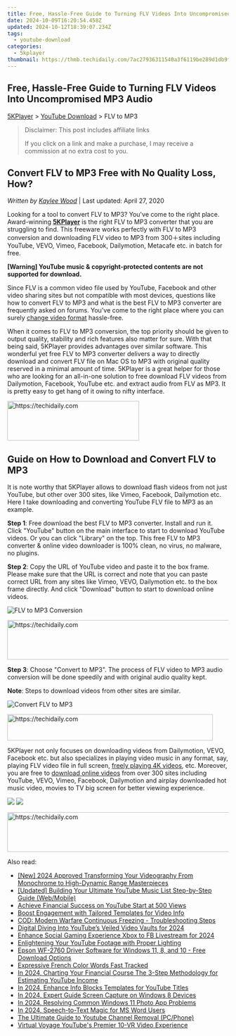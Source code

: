 ```yaml
---
title: Free, Hassle-Free Guide to Turning FLV Videos Into Uncompromised MP3 Audio
date: 2024-10-09T16:20:54.458Z
updated: 2024-10-12T18:39:07.234Z
tags:
  - youtube-download
categories:
  - 5kplayer
thumbnail: https://thmb.techidaily.com/7ac27936311540a3f6119be289d1db9f62edf4aff3e40a9a411ddbf297922d42.png
---
```


## Free, Hassle-Free Guide to Turning FLV Videos Into Uncompromised MP3 Audio

[5KPlayer](https://tools.techidaily.com/5kplayer/products/) \> [YouTube Download](https://tools.techidaily.com/5kplayer/youtube-download/) \> FLV to MP3

>  Disclaimer: This post includes affiliate links
>
>  If you click on a link and make a purchase, I may receive a commission at no extra cost to you.
>

## Convert FLV to MP3 Free with No Quality Loss, How?

 _Written by [Kaylee Wood](https://www.quora.com/profile/Amanda-Hu-21)_ | Last updated: April 27, 2020 

Looking for a tool to convert FLV to MP3? You've come to the right place. Award-winning [**5KPlayer**](https://tools.techidaily.com/5kplayer/products/) is the right FLV to MP3 converter that you are struggling to find. This freeware works perfectly with FLV to MP3 conversion and downloading FLV video to MP3 from 300＋sites including YouTube, VEVO, Vimeo, Facebook, Dailymotion, Metacafe etc. in batch for free.

**\[Warning\] YouTube music & copyright-protected contents are not supported for download.**

Since FLV is a common video file used by YouTube, Facebook and other video sharing sites but not compatible with most devices, questions like how to convert FLV to MP3 and what is the best FLV to MP3 converter are frequently asked on forums. You've come to the right place where you can surely [change video format](https://tools.techidaily.com/5kplayer/youtube-download/) hassle-free.

When it comes to FLV to MP3 conversion, the top priority should be given to output quality, stability and rich features also matter for sure. With that being said, 5KPlayer provides advantages over similar software. This wonderful yet free FLV to MP3 converter delivers a way to directly download and convert FLV file on Mac OS to MP3 with original quality reserved in a minimal amount of time. 5KPlayer is a great helper for those who are looking for an all-in-one solution to free download FLV videos from Dailymotion, Facebook, YouTube etc. and extract audio from FLV as MP3\. It is pretty easy to get hang of it owing to nifty interface.

<!-- affiliate ads begin -->
<a href="https://aligracehair.sjv.io/c/5597632/1868571/19272" target="_top" id="1868571">
  <img src="//a.impactradius-go.com/display-ad/19272-1868571" border="0" alt="https://techidaily.com" width="300" height="90"/>
</a>
<img height="0" width="0" src="https://aligracehair.sjv.io/i/5597632/1868571/19272" style="position:absolute;visibility:hidden;" border="0" />
<!-- affiliate ads end -->

## Guide on How to Download and Convert FLV to MP3

It is note worthy that 5KPlayer allows to download flash videos from not just YouTube, but other over 300 sites, like Vimeo, Facebook, Dailymotion etc. Here I take downloading and converting YouTube FLV file to MP3 as an example.

**Step 1**: Free download the best FLV to MP3 converter. Install and run it. Click "YouTube" button on the main interface to start to download YouTube videos. Or you can click "Library" on the top. This free FLV to MP3 converter & online video downloader is 100% clean, no virus, no malware, no plugins. 

**Step 2**: Copy the URL of YouTube video and paste it to the box frame. Please make sure that the URL is correct and note that you can paste correct URL from any sites like Vimeo, VEVO, Dailymotion etc. to the box frame directly. And click "Download" button to start to download online videos.

![FLV to MP3 Conversion](https://www.5kplayer.com/youtube-download/img/youtube-0119-02.png) 

<!-- affiliate ads begin -->
<a href="https://aligracehair.sjv.io/c/5597632/1902324/19272" target="_top" id="1902324">
  <img src="//a.impactradius-go.com/display-ad/19272-1902324" border="0" alt="https://techidaily.com" width="728" height="90"/>
</a>
<img height="0" width="0" src="https://aligracehair.sjv.io/i/5597632/1902324/19272" style="position:absolute;visibility:hidden;" border="0" />
<!-- affiliate ads end -->

**Step 3**: Choose "Convert to MP3". The process of FLV video to MP3 audio conversion will be done speedily and with original audio quality kept.

**Note**: Steps to download videos from other sites are similar.

![Convert FLV to MP3](https://www.5kplayer.com/youtube-download/img/5kp-youtube-xys-020402.jpg) 

<!-- affiliate ads begin -->
<a href="https://25home.pxf.io/c/5597632/2148648/16836" target="_top" id="2148648">
  <img src="//a.impactradius-go.com/display-ad/16836-2148648" border="0" alt="https://techidaily.com" width="468" height="60"/>
</a>
<img height="0" width="0" src="https://25home.pxf.io/i/5597632/2148648/16836" style="position:absolute;visibility:hidden;" border="0" />
<!-- affiliate ads end -->

5KPlayer not only focuses on downloading videos from Dailymotion, VEVO, Facebook etc. but also specializes in playing video music in any format, say, playing FLV video file in full screen, [freely playing 4K videos](https://tools.techidaily.com/5kplayer/video-music-player/), etc. Moreover, you are free to [download online videos](https://tools.techidaily.com/5kplayer/youtube-download/) from over 300 sites including YouTube, VEVO, Vimeo, Facebook, Dailymotion and airplay downloaded hot music video, movies to TV big screen for better viewing experience.

[![](https://www.5kplayer.com/youtube-download/../button/freedownwhitewin.png)](https://tools.techidaily.com/5kplayer/products/) [![](https://www.5kplayer.com/youtube-download/../button/freedownbackmac.png)](https://tools.techidaily.com/5kplayer/products/)

<!-- affiliate ads begin -->
<a href="https://aligracehair.sjv.io/c/5597632/1959712/19272" target="_top" id="1959712">
  <img src="//a.impactradius-go.com/display-ad/19272-1959712" border="0" alt="https://techidaily.com" width="728" height="90"/>
</a>
<img height="0" width="0" src="https://aligracehair.sjv.io/i/5597632/1959712/19272" style="position:absolute;visibility:hidden;" border="0" />
<!-- affiliate ads end -->

<ins class="adsbygoogle"
     style="display:block"
     data-ad-format="autorelaxed"
     data-ad-client="ca-pub-7571918770474297"
     data-ad-slot="1223367746"></ins>

<ins class="adsbygoogle"
     style="display:block"
     data-ad-client="ca-pub-7571918770474297"
     data-ad-slot="8358498916"
     data-ad-format="auto"
     data-full-width-responsive="true"></ins>

<span class="atpl-alsoreadstyle">Also read:</span>
<div><ul>
<li><a href="https://article-helps.techidaily.com/new-2024-approved-transforming-your-videography-from-monochrome-to-high-dynamic-range-masterpieces/"><u>[New] 2024 Approved Transforming Your Videography From Monochrome to High-Dynamic Range Masterpieces</u></a></li>
<li><a href="https://youtube-video-recordings.techidaily.com/updated-building-your-ultimate-youtube-music-list-step-by-step-guide-webmobile/"><u>[Updated] Building Your Ultimate YouTube Music List Step-by-Step Guide (Web/Mobile)</u></a></li>
<li><a href="https://youtube-video-recordings.techidaily.com/achieve-financial-success-on-youtube-start-at-500-views/"><u>Achieve Financial Success on YouTube Start at 500 Views</u></a></li>
<li><a href="https://youtube-video-recordings.techidaily.com/boost-engagement-with-tailored-templates-for-video-info/"><u>Boost Engagement with Tailored Templates for Video Info</u></a></li>
<li><a href="https://win-blog.techidaily.com/cod-modern-warfare-continuous-freezing-troubleshooting-steps/"><u>COD: Modern Warfare Continuous Freezing - Troubleshooting Steps</u></a></li>
<li><a href="https://youtube-video-recordings.techidaily.com/digital-diving-into-youtubes-veiled-video-vaults-for-2024/"><u>Digital Diving Into YouTube’s Veiled Video Vaults for 2024</u></a></li>
<li><a href="https://facebook-videos.techidaily.com/enhance-social-gaming-experience-xbox-to-fb-livestream-for-2024/"><u>Enhance Social Gaming Experience Xbox to FB Livestream for 2024</u></a></li>
<li><a href="https://youtube-video-recordings.techidaily.com/enlightening-your-youtube-footage-with-proper-lighting/"><u>Enlightening Your YouTube Footage with Proper Lighting</u></a></li>
<li><a href="https://win-dash.techidaily.com/epson-wf-2760-driver-software-for-windows-11-8-and-10-free-download-options/"><u>Epson WF-2760 Driver Software for Windows 11, 8, and 10 - Free Download Options</u></a></li>
<li><a href="https://mondly-stories.techidaily.com/expressive-french-color-words-fast-tracked/"><u>Expressive French Color Words Fast Tracked</u></a></li>
<li><a href="https://youtube-video-recordings.techidaily.com/in-2024-charting-your-financial-course-the-3-step-methodology-for-estimating-youtube-income/"><u>In 2024, Charting Your Financial Course The 3-Step Methodology for Estimating YouTube Income</u></a></li>
<li><a href="https://youtube-video-recordings.techidaily.com/in-2024-enhance-info-blocks-templates-for-youtube-titles/"><u>In 2024, Enhance Info Blocks Templates for YouTube Titles</u></a></li>
<li><a href="https://screen-video-capture.techidaily.com/in-2024-expert-guide-screen-capture-on-windows-8-devices/"><u>In 2024, Expert Guide Screen Capture on Windows 8 Devices</u></a></li>
<li><a href="https://extra-guidance.techidaily.com/in-2024-resolving-common-windows-11-photo-app-problems/"><u>In 2024, Resolving Common Windows 11 Photo App Problems</u></a></li>
<li><a href="https://extra-guidance.techidaily.com/in-2024-speech-to-text-magic-for-ms-word-users/"><u>In 2024, Speech-to-Text Magic for MS Word Users</u></a></li>
<li><a href="https://youtube-video-recordings.techidaily.com/the-ultimate-guide-to-youtube-channel-removal-pcphone/"><u>The Ultimate Guide to Youtube Channel Removal (PC/Phone)</u></a></li>
<li><a href="https://youtube-blog.techidaily.com/al-voyage-youtubes-premier-10-vr-video-experience/"><u>Virtual Voyage YouTube's Premier 10-VR Video Experience</u></a></li>
</ul></div>

